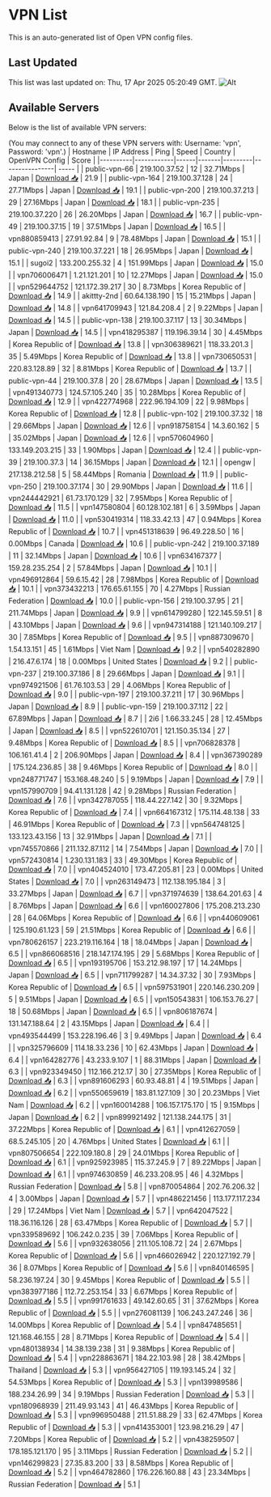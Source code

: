 # VPN List

This is an auto-generated list of Open VPN config files.

## Last Updated

This list was last updated on: Thu, 17 Apr 2025 05:20:49 GMT.
![Alt](https://repobeats.axiom.co/api/embed/186b98318ef1479477931607c1ad7d823f12451f.svg "Repobeats analytics image")

## Available Servers

Below is the list of available VPN servers:

(You may connect to any of these VPN servers with: Username: 'vpn', Password: 'vpn'.)
| Hostname | IP Address | Ping | Speed | Country | OpenVPN Config | Score |
|----------|------------|------|-------|---------|----------------| ----- |
| public-vpn-66 | 219.100.37.52 | 12 | 32.71Mbps | Japan | [Download 📥](./configs/server_0_JP.ovpn) | 21.9 |
| public-vpn-164 | 219.100.37.128 | 24 | 27.71Mbps | Japan | [Download 📥](./configs/server_1_JP.ovpn) | 19.1 |
| public-vpn-200 | 219.100.37.213 | 29 | 27.16Mbps | Japan | [Download 📥](./configs/server_2_JP.ovpn) | 18.1 |
| public-vpn-235 | 219.100.37.220 | 26 | 26.20Mbps | Japan | [Download 📥](./configs/server_3_JP.ovpn) | 16.7 |
| public-vpn-49 | 219.100.37.15 | 19 | 37.51Mbps | Japan | [Download 📥](./configs/server_4_JP.ovpn) | 16.5 |
| vpn880859413 | 27.91.92.84 | 9 | 78.48Mbps | Japan | [Download 📥](./configs/server_5_JP.ovpn) | 15.1 |
| public-vpn-240 | 219.100.37.221 | 18 | 26.95Mbps | Japan | [Download 📥](./configs/server_6_JP.ovpn) | 15.1 |
| sugoi2 | 133.200.255.32 | 4 | 151.99Mbps | Japan | [Download 📥](./configs/server_7_JP.ovpn) | 15.0 |
| vpn706006471 | 1.21.121.201 | 10 | 12.27Mbps | Japan | [Download 📥](./configs/server_8_JP.ovpn) | 15.0 |
| vpn529644752 | 121.172.39.217 | 30 | 8.73Mbps | Korea Republic of | [Download 📥](./configs/server_9_KR.ovpn) | 14.9 |
| akittty-2nd | 60.64.138.190 | 15 | 15.21Mbps | Japan | [Download 📥](./configs/server_10_JP.ovpn) | 14.8 |
| vpn641709943 | 121.84.208.4 | 2 | 9.22Mbps | Japan | [Download 📥](./configs/server_11_JP.ovpn) | 14.5 |
| public-vpn-138 | 219.100.37.117 | 13 | 30.34Mbps | Japan | [Download 📥](./configs/server_12_JP.ovpn) | 14.5 |
| vpn418295387 | 119.196.39.14 | 30 | 4.45Mbps | Korea Republic of | [Download 📥](./configs/server_13_KR.ovpn) | 13.8 |
| vpn306389621 | 118.33.201.3 | 35 | 5.49Mbps | Korea Republic of | [Download 📥](./configs/server_14_KR.ovpn) | 13.8 |
| vpn730650531 | 220.83.128.89 | 32 | 8.81Mbps | Korea Republic of | [Download 📥](./configs/server_15_KR.ovpn) | 13.7 |
| public-vpn-44 | 219.100.37.8 | 20 | 28.67Mbps | Japan | [Download 📥](./configs/server_16_JP.ovpn) | 13.5 |
| vpn491340773 | 124.57.105.240 | 35 | 10.28Mbps | Korea Republic of | [Download 📥](./configs/server_17_KR.ovpn) | 12.9 |
| vpn422774968 | 222.96.194.109 | 22 | 9.98Mbps | Korea Republic of | [Download 📥](./configs/server_18_KR.ovpn) | 12.8 |
| public-vpn-102 | 219.100.37.32 | 18 | 29.66Mbps | Japan | [Download 📥](./configs/server_19_JP.ovpn) | 12.6 |
| vpn918758154 | 14.3.60.162 | 5 | 35.02Mbps | Japan | [Download 📥](./configs/server_20_JP.ovpn) | 12.6 |
| vpn570604960 | 133.149.203.215 | 33 | 1.90Mbps | Japan | [Download 📥](./configs/server_21_JP.ovpn) | 12.4 |
| public-vpn-39 | 219.100.37.3 | 14 | 36.15Mbps | Japan | [Download 📥](./configs/server_22_JP.ovpn) | 12.1 |
| opengw | 217.138.212.58 | 5 | 58.44Mbps | Romania | [Download 📥](./configs/server_23_RO.ovpn) | 11.9 |
| public-vpn-250 | 219.100.37.174 | 30 | 29.90Mbps | Japan | [Download 📥](./configs/server_24_JP.ovpn) | 11.6 |
| vpn244442921 | 61.73.170.129 | 32 | 7.95Mbps | Korea Republic of | [Download 📥](./configs/server_25_KR.ovpn) | 11.5 |
| vpn147580804 | 60.128.102.181 | 6 | 3.59Mbps | Japan | [Download 📥](./configs/server_26_JP.ovpn) | 11.0 |
| vpn530419314 | 118.33.42.13 | 47 | 0.94Mbps | Korea Republic of | [Download 📥](./configs/server_27_KR.ovpn) | 10.7 |
| vpn451318639 | 96.49.228.50 | 16 | 0.00Mbps | Canada | [Download 📥](./configs/server_28_CA.ovpn) | 10.6 |
| public-vpn-242 | 219.100.37.189 | 11 | 32.14Mbps | Japan | [Download 📥](./configs/server_29_JP.ovpn) | 10.6 |
| vpn634167377 | 159.28.235.254 | 2 | 57.84Mbps | Japan | [Download 📥](./configs/server_30_JP.ovpn) | 10.1 |
| vpn496912864 | 59.6.15.42 | 28 | 7.98Mbps | Korea Republic of | [Download 📥](./configs/server_31_KR.ovpn) | 10.1 |
| vpn373432213 | 176.65.61.155 | 70 | 4.27Mbps | Russian Federation | [Download 📥](./configs/server_32_RU.ovpn) | 10.0 |
| public-vpn-156 | 219.100.37.95 | 21 | 211.74Mbps | Japan | [Download 📥](./configs/server_33_JP.ovpn) | 9.9 |
| vpn614799280 | 122.145.59.51 | 8 | 43.10Mbps | Japan | [Download 📥](./configs/server_34_JP.ovpn) | 9.6 |
| vpn947314188 | 121.140.109.217 | 30 | 7.85Mbps | Korea Republic of | [Download 📥](./configs/server_35_KR.ovpn) | 9.5 |
| vpn887309670 | 1.54.13.151 | 45 | 1.61Mbps | Viet Nam | [Download 📥](./configs/server_36_VN.ovpn) | 9.2 |
| vpn540282890 | 216.47.6.174 | 18 | 0.00Mbps | United States | [Download 📥](./configs/server_37_US.ovpn) | 9.2 |
| public-vpn-237 | 219.100.37.186 | 8 | 29.66Mbps | Japan | [Download 📥](./configs/server_38_JP.ovpn) | 9.1 |
| vpn974921506 | 61.76.103.53 | 29 | 4.06Mbps | Korea Republic of | [Download 📥](./configs/server_39_KR.ovpn) | 9.0 |
| public-vpn-197 | 219.100.37.211 | 17 | 30.96Mbps | Japan | [Download 📥](./configs/server_40_JP.ovpn) | 8.9 |
| public-vpn-159 | 219.100.37.112 | 22 | 67.89Mbps | Japan | [Download 📥](./configs/server_41_JP.ovpn) | 8.7 |
| 2i6 | 1.66.33.245 | 28 | 12.45Mbps | Japan | [Download 📥](./configs/server_42_JP.ovpn) | 8.5 |
| vpn522610701 | 121.150.35.134 | 27 | 9.48Mbps | Korea Republic of | [Download 📥](./configs/server_43_KR.ovpn) | 8.5 |
| vpn706828378 | 106.161.41.4 | 2 | 206.90Mbps | Japan | [Download 📥](./configs/server_44_JP.ovpn) | 8.4 |
| vpn367390289 | 175.124.236.85 | 38 | 9.46Mbps | Korea Republic of | [Download 📥](./configs/server_45_KR.ovpn) | 8.0 |
| vpn248771747 | 153.168.48.240 | 5 | 9.19Mbps | Japan | [Download 📥](./configs/server_46_JP.ovpn) | 7.9 |
| vpn157990709 | 94.41.131.128 | 42 | 9.28Mbps | Russian Federation | [Download 📥](./configs/server_47_RU.ovpn) | 7.6 |
| vpn342787055 | 118.44.227.142 | 30 | 9.32Mbps | Korea Republic of | [Download 📥](./configs/server_48_KR.ovpn) | 7.4 |
| vpn664167312 | 175.114.48.138 | 33 | 46.91Mbps | Korea Republic of | [Download 📥](./configs/server_49_KR.ovpn) | 7.3 |
| vpn564748125 | 133.123.43.156 | 13 | 32.91Mbps | Japan | [Download 📥](./configs/server_50_JP.ovpn) | 7.1 |
| vpn745570866 | 211.132.87.112 | 14 | 7.54Mbps | Japan | [Download 📥](./configs/server_51_JP.ovpn) | 7.0 |
| vpn572430814 | 1.230.131.183 | 33 | 49.30Mbps | Korea Republic of | [Download 📥](./configs/server_52_KR.ovpn) | 7.0 |
| vpn404524010 | 173.47.205.81 | 23 | 0.00Mbps | United States | [Download 📥](./configs/server_53_US.ovpn) | 7.0 |
| vpn263149473 | 112.138.195.184 | 3 | 33.27Mbps | Japan | [Download 📥](./configs/server_54_JP.ovpn) | 6.7 |
| vpn371974639 | 138.64.201.63 | 4 | 8.76Mbps | Japan | [Download 📥](./configs/server_55_JP.ovpn) | 6.6 |
| vpn160027806 | 175.208.213.230 | 28 | 64.06Mbps | Korea Republic of | [Download 📥](./configs/server_56_KR.ovpn) | 6.6 |
| vpn440609061 | 125.190.61.123 | 59 | 21.51Mbps | Korea Republic of | [Download 📥](./configs/server_57_KR.ovpn) | 6.6 |
| vpn780626157 | 223.219.116.164 | 18 | 18.04Mbps | Japan | [Download 📥](./configs/server_58_JP.ovpn) | 6.5 |
| vpn866068516 | 218.147.174.195 | 29 | 5.68Mbps | Korea Republic of | [Download 📥](./configs/server_59_KR.ovpn) | 6.5 |
| vpn193195706 | 153.212.98.197 | 17 | 14.24Mbps | Japan | [Download 📥](./configs/server_60_JP.ovpn) | 6.5 |
| vpn711799287 | 14.34.37.32 | 30 | 7.93Mbps | Korea Republic of | [Download 📥](./configs/server_61_KR.ovpn) | 6.5 |
| vpn597531901 | 220.146.230.209 | 5 | 9.51Mbps | Japan | [Download 📥](./configs/server_62_JP.ovpn) | 6.5 |
| vpn150543831 | 106.153.76.27 | 18 | 50.68Mbps | Japan | [Download 📥](./configs/server_63_JP.ovpn) | 6.5 |
| vpn806187674 | 131.147.188.64 | 2 | 43.15Mbps | Japan | [Download 📥](./configs/server_64_JP.ovpn) | 6.4 |
| vpn493544499 | 153.228.196.46 | 3 | 9.49Mbps | Japan | [Download 📥](./configs/server_65_JP.ovpn) | 6.4 |
| vpn325796609 | 114.18.33.236 | 10 | 62.43Mbps | Japan | [Download 📥](./configs/server_66_JP.ovpn) | 6.4 |
| vpn164282776 | 43.233.9.107 | 1 | 88.31Mbps | Japan | [Download 📥](./configs/server_67_JP.ovpn) | 6.3 |
| vpn923349450 | 112.166.212.17 | 30 | 27.35Mbps | Korea Republic of | [Download 📥](./configs/server_68_KR.ovpn) | 6.3 |
| vpn891606293 | 60.93.48.81 | 4 | 19.51Mbps | Japan | [Download 📥](./configs/server_69_JP.ovpn) | 6.2 |
| vpn550659619 | 183.81.127.109 | 30 | 20.23Mbps | Viet Nam | [Download 📥](./configs/server_70_VN.ovpn) | 6.2 |
| vpn160014288 | 106.157.175.170 | 15 | 9.15Mbps | Japan | [Download 📥](./configs/server_71_JP.ovpn) | 6.2 |
| vpn899921492 | 121.138.244.175 | 31 | 37.22Mbps | Korea Republic of | [Download 📥](./configs/server_72_KR.ovpn) | 6.1 |
| vpn412627059 | 68.5.245.105 | 20 | 4.76Mbps | United States | [Download 📥](./configs/server_73_US.ovpn) | 6.1 |
| vpn807506654 | 222.109.180.8 | 29 | 24.01Mbps | Korea Republic of | [Download 📥](./configs/server_74_KR.ovpn) | 6.1 |
| vpn925923985 | 115.37.245.9 | 7 | 89.22Mbps | Japan | [Download 📥](./configs/server_75_JP.ovpn) | 6.1 |
| vpn974630859 | 46.233.208.95 | 46 | 4.32Mbps | Russian Federation | [Download 📥](./configs/server_76_RU.ovpn) | 5.8 |
| vpn870054864 | 202.76.206.32 | 4 | 3.00Mbps | Japan | [Download 📥](./configs/server_77_JP.ovpn) | 5.7 |
| vpn486221456 | 113.177.117.234 | 29 | 17.24Mbps | Viet Nam | [Download 📥](./configs/server_78_VN.ovpn) | 5.7 |
| vpn642047522 | 118.36.116.126 | 28 | 63.47Mbps | Korea Republic of | [Download 📥](./configs/server_79_KR.ovpn) | 5.7 |
| vpn339589692 | 106.242.0.235 | 39 | 7.06Mbps | Korea Republic of | [Download 📥](./configs/server_80_KR.ovpn) | 5.6 |
| vpn932638056 | 211.105.108.72 | 24 | 2.67Mbps | Korea Republic of | [Download 📥](./configs/server_81_KR.ovpn) | 5.6 |
| vpn466026942 | 220.127.192.79 | 36 | 8.07Mbps | Korea Republic of | [Download 📥](./configs/server_82_KR.ovpn) | 5.6 |
| vpn840146595 | 58.236.197.24 | 30 | 9.45Mbps | Korea Republic of | [Download 📥](./configs/server_83_KR.ovpn) | 5.5 |
| vpn383977186 | 112.72.253.154 | 33 | 6.67Mbps | Korea Republic of | [Download 📥](./configs/server_84_KR.ovpn) | 5.5 |
| vpn991761633 | 49.142.60.65 | 31 | 37.62Mbps | Korea Republic of | [Download 📥](./configs/server_85_KR.ovpn) | 5.5 |
| vpn276081139 | 106.243.247.246 | 36 | 14.00Mbps | Korea Republic of | [Download 📥](./configs/server_86_KR.ovpn) | 5.4 |
| vpn847485651 | 121.168.46.155 | 28 | 8.71Mbps | Korea Republic of | [Download 📥](./configs/server_87_KR.ovpn) | 5.4 |
| vpn480138934 | 14.38.139.238 | 31 | 9.38Mbps | Korea Republic of | [Download 📥](./configs/server_88_KR.ovpn) | 5.4 |
| vpn228863671 | 184.22.103.98 | 28 | 38.42Mbps | Thailand | [Download 📥](./configs/server_89_TH.ovpn) | 5.3 |
| vpn956427105 | 119.193.145.24 | 32 | 54.53Mbps | Korea Republic of | [Download 📥](./configs/server_90_KR.ovpn) | 5.3 |
| vpn139989586 | 188.234.26.99 | 34 | 9.19Mbps | Russian Federation | [Download 📥](./configs/server_91_RU.ovpn) | 5.3 |
| vpn180968939 | 211.49.93.143 | 41 | 46.43Mbps | Korea Republic of | [Download 📥](./configs/server_92_KR.ovpn) | 5.3 |
| vpn996950488 | 211.51.88.29 | 33 | 62.47Mbps | Korea Republic of | [Download 📥](./configs/server_93_KR.ovpn) | 5.3 |
| vpn414353001 | 123.98.216.29 | 47 | 7.20Mbps | Korea Republic of | [Download 📥](./configs/server_94_KR.ovpn) | 5.2 |
| vpn438259507 | 178.185.121.170 | 95 | 3.11Mbps | Russian Federation | [Download 📥](./configs/server_95_RU.ovpn) | 5.2 |
| vpn146299823 | 27.35.83.200 | 33 | 8.58Mbps | Korea Republic of | [Download 📥](./configs/server_96_KR.ovpn) | 5.2 |
| vpn464782860 | 176.226.160.88 | 43 | 23.34Mbps | Russian Federation | [Download 📥](./configs/server_97_RU.ovpn) | 5.1 |
